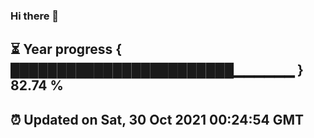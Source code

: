 ### Hi there 👋
⏳ Year progress { ████████████████████████▁▁▁▁▁▁ } 82.74 %
---
⏰ Updated on Sat, 30 Oct 2021 00:24:54 GMT
---
